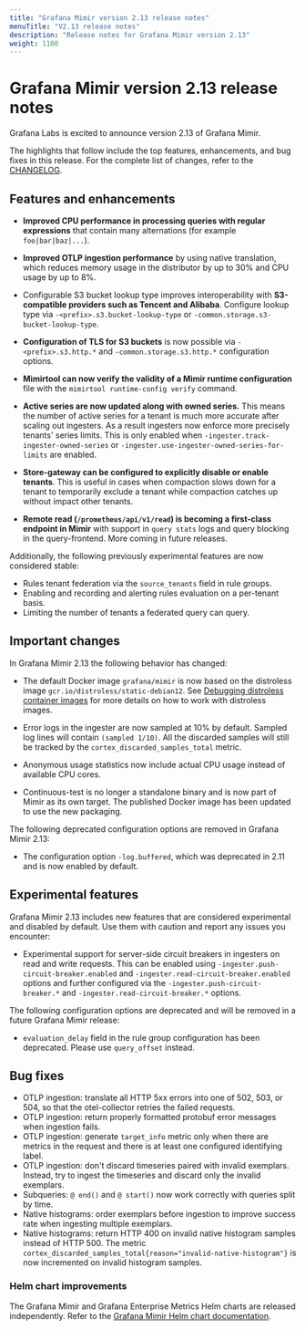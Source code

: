 ```yaml
---
title: "Grafana Mimir version 2.13 release notes"
menuTitle: "V2.13 release notes"
description: "Release notes for Grafana Mimir version 2.13"
weight: 1100
---
```


# Grafana Mimir version 2.13 release notes

<!-- vale Grafana.GoogleWill = NO -->
<!-- vale Grafana.Timeless = NO -->
<!-- Release notes are often future focused -->

Grafana Labs is excited to announce version 2.13 of Grafana Mimir.

The highlights that follow include the top features, enhancements, and bug fixes in this release.
For the complete list of changes, refer to the [CHANGELOG](https://github.com/grafana/mimir/blob/main/CHANGELOG.md).

## Features and enhancements

- **Improved CPU performance in processing queries with regular expressions** that contain many alternations (for example `foo|bar|baz|...`).

- **Improved OTLP ingestion performance** by using native translation, which reduces memory usage in the distributor by up to 30% and CPU usage by up to 8%.

- Configurable S3 bucket lookup type improves interoperability with **S3-compatible providers such as Tencent and Alibaba**. Configure lookup type via `-<prefix>.s3.bucket-lookup-type` or `-common.storage.s3-bucket-lookup-type`.

- **Configuration of TLS for S3 buckets** is now possible via `-<prefix>.s3.http.*` and `-common.storage.s3.http.*` configuration options.

- **Mimirtool can now verify the validity of a Mimir runtime configuration** file with the `mimirtool runtime-config verify` command.

- **Active series are now updated along with owned series.** This means the number of active series for a tenant is much more accurate after scaling out ingesters. As a result ingesters now enforce more precisely tenants' series limits. This is only enabled when `-ingester.track-ingester-owned-series` or `-ingester.use-ingester-owned-series-for-limits` are enabled.

- **Store-gateway can be configured to explicitly disable or enable tenants**. This is useful in cases when compaction slows down for a tenant to temporarily exclude a tenant while compaction catches up without impact other tenants.

- **Remote read (`/prometheus/api/v1/read`) is becoming a first-class endpoint in Mimir** with support in `query stats` logs and query blocking in the query-frontend. More coming in future releases.

Additionally, the following previously experimental features are now considered stable:

- Rules tenant federation via the `source_tenants` field in rule groups.
- Enabling and recording and alerting rules evaluation on a per-tenant basis.
- Limiting the number of tenants a federated query can query.

## Important changes

In Grafana Mimir 2.13 the following behavior has changed:

- The default Docker image `grafana/mimir` is now based on the distroless image `gcr.io/distroless/static-debian12`.
  See [Debugging distroless container images](https://grafana.com/docs/mimir/next/manage/mimir-runbooks/#debugging-distroless-container-images-in-kubernetes) for more details on how to
  work with distroless images.

- Error logs in the ingester are now sampled at 10% by default. Sampled log lines will contain `(sampled 1/10)`. All the discarded samples will still be tracked by the `cortex_discarded_samples_total` metric.

- Anonymous usage statistics now include actual CPU usage instead of available CPU cores.

- Continuous-test is no longer a standalone binary and is now part of Mimir as its own target. The published Docker image has been updated to use the new packaging.

The following deprecated configuration options are removed in Grafana Mimir 2.13:

- The configuration option `-log.buffered`, which was deprecated in 2.11 and is now enabled by default.

## Experimental features

Grafana Mimir 2.13 includes new features that are considered experimental and disabled by default.
Use them with caution and report any issues you encounter:

- Experimental support for server-side circuit breakers in ingesters on read and write requests. This can be enabled using `-ingester.push-circuit-breaker.enabled` and `-ingester.read-circuit-breaker.enabled` options and further configured via the `-ingester.push-circuit-breaker.*` and `-ingester.read-circuit-breaker.*` options.

The following configuration options are deprecated and will be removed in a future Grafana Mimir release:

- `evaluation_delay` field in the rule group configuration has been deprecated. Please use `query_offset` instead.

## Bug fixes

- OTLP ingestion: translate all HTTP 5xx errors into one of 502, 503, or 504, so that the otel-collector retries the failed requests.
- OTLP ingestion: return properly formatted protobuf error messages when ingestion fails.
- OTLP ingestion: generate `target_info` metric only when there are metrics in the request and there is at least one configured identifying label.
- OTLP ingestion: don't discard timeseries paired with invalid exemplars. Instead, try to ingest the timeseries and discard only the invalid exemplars.
- Subqueries: `@ end()` and `@ start()` now work correctly with queries split by time.
- Native histograms: order exemplars before ingestion to improve success rate when ingesting multiple exemplars.
- Native histograms: return HTTP 400 on invalid native histogram samples instead of HTTP 500. The metric `cortex_discarded_samples_total{reason="invalid-native-histogram"}` is now incremented on invalid histogram samples.

### Helm chart improvements

The Grafana Mimir and Grafana Enterprise Metrics Helm charts are released independently.
Refer to the [Grafana Mimir Helm chart documentation](/docs/helm-charts/mimir-distributed/latest/).
